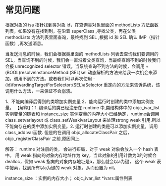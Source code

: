 # 常见问题

<!--sec data-title="问题1：objc在向一个对象发送消息时，发生了什么？" data-id="section1" data-show=true ces-->

根据对象的 isa 指针找到类对象 id，在查询类对象里面的 methodLists 方法函数列表，如果没有在找到到，在沿着 superClass ,寻找父类，再在父类 methodLists 方法列表里面查询，最终找到 SEL ,根据 id 和 SEL 确认 IMP（指针函数）,再发送消息。
 
<!--endsec-->
 
<!--sec data-title="问题2：什么时候会报unrecognized selector错误？iOS有哪些机制来避免走到这一步？" data-id="section2" data-show=true ces-->

当发送消息的时候，我们会根据类里面的 methodLists 列表去查询我们要调用的SEL，当查询不到的时候，我们会一直沿着父类查询，当最终查询不到的时候我们会报 unrecognized selector 错误，当系统查询不到方法的时候，会调用 +(BOOL)resolveInstanceMethod:(SEL)sel 动态解析的方法来给我一次机会来添加，调用不到的方法。或者我们可以再次使用 -(id)forwardingTargetForSelector:(SEL)aSelector 重定向的方法来告诉系统，该调用什么方法，一来保证不会崩溃。
 
<!--endsec-->

<!--sec data-title="问题3：能否向编译后得到的类中增加实例变量？能否向运行时创建的类中添加实例变量？为什么？" data-id="section3" data-show=true ces-->

1、不能向编译后得到的类增加实例变量 
2、能向运行时创建的类中添加实例变量。
【解释】：1. 编译后的类已经注册在 runtime 中,类结构体中的 objc_ivar_list 实例变量的链表和 instance_size 实例变量的内存大小已经确定，runtime会调用 class_setvarlayout 或 class_setWeaklvarLayout 来处理strong weak 引用.所以不能向存在的类中添加实例变量。2. 运行时创建的类是可以添加实例变量，调用class_addIvar函数. 但是的在调用 objc_allocateClassPair 之后，objc_registerClassPair 之前,原因同上.
 
<!--endsec-->

<!--sec data-title="问题4：runtime如何实现weak变量的自动置nil？" data-id="section4" data-show=true ces-->
 
解答： runtime 对注册的类， 会进行布局，对于 weak 对象会放入一个 hash 表中。 用 weak 指向的对象内存地址作为 key，当此对象的引用计数为0的时候会 dealloc，假如 weak 指向的对象内存地址是a，那么就会以a为键， 这个 weak 表中搜索，找到所有以a为键的 weak 对象，从而设置为 nil。
<!--endsec-->

<!--sec data-title="问题5：给类添加一个属性后，在类结构体里哪些元素会发生变化？" data-id="section5" data-show=true ces-->

instance_size ：实例的内存大小；
objc_ivar_list *ivars:属性列表
<!--endsec-->















